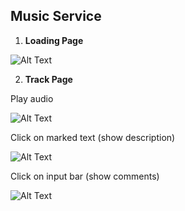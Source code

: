## Music Service

1.  **Loading Page**

![Alt Text](https://images-wixmp-ed30a86b8c4ca887773594c2.wixmp.com/f/12abb353-ab91-4433-96d3-b5d9c5847254/de1p1g4-c4b4aedf-8db7-4953-b4d6-ae78da630e8a.gif?token=eyJ0eXAiOiJKV1QiLCJhbGciOiJIUzI1NiJ9.eyJzdWIiOiJ1cm46YXBwOiIsImlzcyI6InVybjphcHA6Iiwib2JqIjpbW3sicGF0aCI6IlwvZlwvMTJhYmIzNTMtYWI5MS00NDMzLTk2ZDMtYjVkOWM1ODQ3MjU0XC9kZTFwMWc0LWM0YjRhZWRmLThkYjctNDk1My1iNGQ2LWFlNzhkYTYzMGU4YS5naWYifV1dLCJhdWQiOlsidXJuOnNlcnZpY2U6ZmlsZS5kb3dubG9hZCJdfQ.o60RmKG-11wvBrLa9nXpM5eJwjfgdhX3f_xMjc79iE8)

2.  **Track Page**

Play audio

![Alt Text](https://images-wixmp-ed30a86b8c4ca887773594c2.wixmp.com/f/12abb353-ab91-4433-96d3-b5d9c5847254/de1p2th-110988d1-4d36-4a9d-a1a1-aec49d14c4fe.png/v1/fill/w_1280,h_720,q_80,strp/screenshot_20200721_000201_by_00x097_de1p2th-fullview.jpg?token=eyJ0eXAiOiJKV1QiLCJhbGciOiJIUzI1NiJ9.eyJzdWIiOiJ1cm46YXBwOiIsImlzcyI6InVybjphcHA6Iiwib2JqIjpbW3siaGVpZ2h0IjoiPD03MjAiLCJwYXRoIjoiXC9mXC8xMmFiYjM1My1hYjkxLTQ0MzMtOTZkMy1iNWQ5YzU4NDcyNTRcL2RlMXAydGgtMTEwOTg4ZDEtNGQzNi00YTlkLWExYTEtYWVjNDlkMTRjNGZlLnBuZyIsIndpZHRoIjoiPD0xMjgwIn1dXSwiYXVkIjpbInVybjpzZXJ2aWNlOmltYWdlLm9wZXJhdGlvbnMiXX0.vtmnoUThEpJmZS1Z19tt7OX7Q8okVQuaW1g8ntPj0e4)

Click on marked text (show description)

![Alt Text](https://images-wixmp-ed30a86b8c4ca887773594c2.wixmp.com/f/12abb353-ab91-4433-96d3-b5d9c5847254/de1p2rm-e78defea-d948-466e-9a42-a1e8a968b2b4.png/v1/fill/w_1280,h_720,q_80,strp/screenshot_20200721_000224_by_00x097_de1p2rm-fullview.jpg?token=eyJ0eXAiOiJKV1QiLCJhbGciOiJIUzI1NiJ9.eyJzdWIiOiJ1cm46YXBwOiIsImlzcyI6InVybjphcHA6Iiwib2JqIjpbW3siaGVpZ2h0IjoiPD03MjAiLCJwYXRoIjoiXC9mXC8xMmFiYjM1My1hYjkxLTQ0MzMtOTZkMy1iNWQ5YzU4NDcyNTRcL2RlMXAycm0tZTc4ZGVmZWEtZDk0OC00NjZlLTlhNDItYTFlOGE5NjhiMmI0LnBuZyIsIndpZHRoIjoiPD0xMjgwIn1dXSwiYXVkIjpbInVybjpzZXJ2aWNlOmltYWdlLm9wZXJhdGlvbnMiXX0.dUdKuWczPncEIPMXjTdiIDQHRmjuVB8th-2qR7JQjO0)

Click on input bar (show comments)

![Alt Text](https://images-wixmp-ed30a86b8c4ca887773594c2.wixmp.com/f/12abb353-ab91-4433-96d3-b5d9c5847254/de1p2qc-cca3282f-0252-4030-9756-e554d08ab42e.png/v1/fill/w_1280,h_720,q_80,strp/screenshot_20200721_000248_by_00x097_de1p2qc-fullview.jpg?token=eyJ0eXAiOiJKV1QiLCJhbGciOiJIUzI1NiJ9.eyJzdWIiOiJ1cm46YXBwOiIsImlzcyI6InVybjphcHA6Iiwib2JqIjpbW3siaGVpZ2h0IjoiPD03MjAiLCJwYXRoIjoiXC9mXC8xMmFiYjM1My1hYjkxLTQ0MzMtOTZkMy1iNWQ5YzU4NDcyNTRcL2RlMXAycWMtY2NhMzI4MmYtMDI1Mi00MDMwLTk3NTYtZTU1NGQwOGFiNDJlLnBuZyIsIndpZHRoIjoiPD0xMjgwIn1dXSwiYXVkIjpbInVybjpzZXJ2aWNlOmltYWdlLm9wZXJhdGlvbnMiXX0.ZwLulYvn6MwO4vG_vMaUjomKwG_5rkgh3tNnHxOG8y8)


